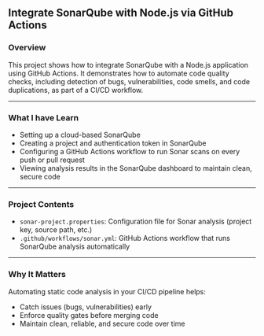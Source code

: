 ## Integrate SonarQube with Node.js via GitHub Actions

### Overview
This project shows how to integrate SonarQube with a Node.js application using GitHub Actions. It demonstrates how to automate code quality checks, including detection of bugs, vulnerabilities, code smells, and code duplications, as part of a CI/CD workflow.

---

### What I have Learn
- Setting up a cloud-based SonarQube 
- Creating a project and authentication token in SonarQube
- Configuring a GitHub Actions workflow to run Sonar scans on every push or pull request
- Viewing analysis results in the SonarQube dashboard to maintain clean, secure code

---

### Project Contents
- `sonar-project.properties`: Configuration file for Sonar analysis (project key, source path, etc.)
- `.github/workflows/sonar.yml`: GitHub Actions workflow that runs SonarQube analysis automatically

--- 

### Why It Matters
Automating static code analysis in your CI/CD pipeline helps:
- Catch issues (bugs, vulnerabilities) early
- Enforce quality gates before merging code
- Maintain clean, reliable, and secure code over time
